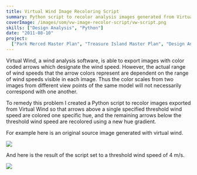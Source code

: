 ```yaml
---
title: Virtual Wind Image Recoloring Script
summary: Python script to recolor analysis images generated from Virtual Wind to indicate a single wind speed threshold
coverImage: /images/som/vw-image-recolor-script/vw-script.png
skills: ["Design Analysis", "Python"]
date: "2011-08-10"
project:
  ["Park Merced Master Plan", "Treasure Island Master Plan", "Design Analysis"]
---
```


Virtual Wind, a wind analysis software, is able to export images with color coded arrows which designate the wind speed. However, the actual range of wind speeds that the arrow colors represent are dependent on the range of wind speeds visible in each image. Thus the color scales from two images from different view points of the same model will not necessarily correspond with one another.

To remedy this problem I created a Python script to recolor images exported from Virtual Wind so that arrows above a single specified threshold wind speed are colored one specific hue, and the remaining arrows below the threshold wind speed are recolored using a new hue gradient.

For example here is an original source image generated with virtual wind.

![](/images/som/vw-image-recolor-script/recolor.jpg)

And here is the result of the script set to a threshold wind speed of 4 m/s.

![](/images/som/vw-image-recolor-script/recolor_recolored.png)
